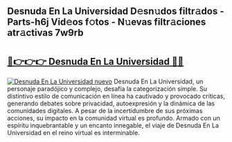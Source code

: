 ## Desnuda En La Universidad D𝚎sn𝚞dos filtr𝚊dos - Parts-h6j Vid𝚎os f𝚘tos - N𝚞evas filtr𝚊ciones atr𝚊ctivas 7w9rb

# <h2><a href="http://mb2u98j.tromn.icu/?c=Desnuda+En+La+Universidad">🔗👉👉👉 Desnuda En La Universidad 🔗🔗</a></h2>

[![Desnuda En La Universidad nuevo](https://i.imgur.com/pEAQMta.gif)](http://mb2u98j.tromn.icu/?c=Desnuda+En+La+Universidad)
Desnuda En La Universidad, un personaje paradójico y complejo, desafía la categorización simple. Su distintivo estilo de comunicación en línea ha cautivado y provocado críticas, generando debates sobre privacidad, autoexpresión y la dinámica de las comunidades digitales. A pesar de la incertidumbre de sus próximas acciones, su impacto en la comunidad virtual es profundo. Armado con un espíritu inquebrantable y un encanto innegable, el viaje de Desnuda En La Universidad en el reino virtual es interminable.
